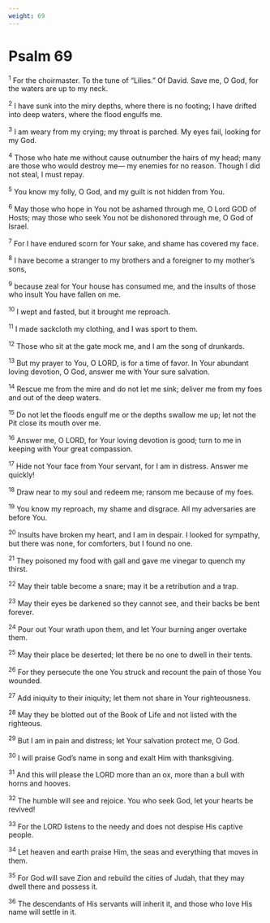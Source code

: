```yaml
---
weight: 69
---
```


# Psalm 69

<sup>1</sup> For the choirmaster. To the tune of “Lilies.” Of David. Save me, O God, for the waters are up to my neck. 

<sup>2</sup> I have sunk into the miry depths, where there is no footing; I have drifted into deep waters, where the flood engulfs me. 

<sup>3</sup> I am weary from my crying; my throat is parched. My eyes fail, looking for my God. 

<sup>4</sup> Those who hate me without cause outnumber the hairs of my head; many are those who would destroy me— my enemies for no reason. Though I did not steal, I must repay. 

<sup>5</sup> You know my folly, O God, and my guilt is not hidden from You. 

<sup>6</sup> May those who hope in You not be ashamed through me, O Lord GOD of Hosts; may those who seek You not be dishonored through me, O God of Israel. 

<sup>7</sup> For I have endured scorn for Your sake, and shame has covered my face. 

<sup>8</sup> I have become a stranger to my brothers and a foreigner to my mother’s sons, 

<sup>9</sup> because zeal for Your house has consumed me, and the insults of those who insult You have fallen on me. 

<sup>10</sup> I wept and fasted, but it brought me reproach. 

<sup>11</sup> I made sackcloth my clothing, and I was sport to them. 

<sup>12</sup> Those who sit at the gate mock me, and I am the song of drunkards. 

<sup>13</sup> But my prayer to You, O LORD, is for a time of favor. In Your abundant loving devotion, O God, answer me with Your sure salvation. 

<sup>14</sup> Rescue me from the mire and do not let me sink; deliver me from my foes and out of the deep waters. 

<sup>15</sup> Do not let the floods engulf me or the depths swallow me up; let not the Pit close its mouth over me. 

<sup>16</sup> Answer me, O LORD, for Your loving devotion is good; turn to me in keeping with Your great compassion. 

<sup>17</sup> Hide not Your face from Your servant, for I am in distress. Answer me quickly! 

<sup>18</sup> Draw near to my soul and redeem me; ransom me because of my foes. 

<sup>19</sup> You know my reproach, my shame and disgrace. All my adversaries are before You. 

<sup>20</sup> Insults have broken my heart, and I am in despair. I looked for sympathy, but there was none, for comforters, but I found no one. 

<sup>21</sup> They poisoned my food with gall and gave me vinegar to quench my thirst. 

<sup>22</sup> May their table become a snare; may it be a retribution and a trap. 

<sup>23</sup> May their eyes be darkened so they cannot see, and their backs be bent forever. 

<sup>24</sup> Pour out Your wrath upon them, and let Your burning anger overtake them. 

<sup>25</sup> May their place be deserted; let there be no one to dwell in their tents. 

<sup>26</sup> For they persecute the one You struck and recount the pain of those You wounded. 

<sup>27</sup> Add iniquity to their iniquity; let them not share in Your righteousness. 

<sup>28</sup> May they be blotted out of the Book of Life and not listed with the righteous. 

<sup>29</sup> But I am in pain and distress; let Your salvation protect me, O God. 

<sup>30</sup> I will praise God’s name in song and exalt Him with thanksgiving. 

<sup>31</sup> And this will please the LORD more than an ox, more than a bull with horns and hooves. 

<sup>32</sup> The humble will see and rejoice. You who seek God, let your hearts be revived! 

<sup>33</sup> For the LORD listens to the needy and does not despise His captive people. 

<sup>34</sup> Let heaven and earth praise Him, the seas and everything that moves in them. 

<sup>35</sup> For God will save Zion and rebuild the cities of Judah, that they may dwell there and possess it. 

<sup>36</sup> The descendants of His servants will inherit it, and those who love His name will settle in it. 


